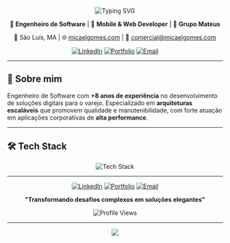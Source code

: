 <div align="center">
  <img src="https://readme-typing-svg.herokuapp.com/?lines=👋+Olá,+sou+Micael+Gomes!;Engenheiro+de+Software;Mobile+%26+Web+Developer;+8%2B+anos+de+experiência;Especialista+em+React+Native&font=Fira%20Code&center=true&width=380&height=50&duration=4000&pause=1000" alt="Typing SVG" />
</div>

<div align="center">
  
  🚀 **Engenheiro de Software** | 📱 **Mobile & Web Developer** | 🏢 **Grupo Mateus**
  
  📍 São Luís, MA | 🌐 [micaelgomes.com](https://micaelgomes.com) | 📧 [comercial@micaelgomes.com](mailto:comercial@micaelgomes.com)
  
  [![LinkedIn](https://img.shields.io/badge/LinkedIn-0077B5?style=for-the-badge&logo=linkedin&logoColor=white)](https://linkedin.com/in/micael-gomes-48b095133)
  [![Portfolio](https://img.shields.io/badge/Portfolio-FF5722?style=for-the-badge&logo=todoist&logoColor=white)](https://micaelgomes.com)
  [![Email](https://img.shields.io/badge/Email-D14836?style=for-the-badge&logo=gmail&logoColor=white)](mailto:comercial@micaelgomes.com)
  
</div>

---

## 🚀 Sobre mim

Engenheiro de Software com **+8 anos de experiência** no desenvolvimento de soluções digitais para o varejo. Especializado em **arquiteturas escaláveis** que promovem qualidade e manutenibilidade, com forte atuação em aplicações corporativas de **alta performance**.

---

## 🛠️ Tech Stack

<div align="center">
  <img src="https://skillicons.dev/icons?i=react,js,ts,redux,nextjs,nodejs,java,spring,aws,docker,postgres,mongodb" alt="Tech Stack" />
</div>

---

<div align="center">
  
  [![LinkedIn](https://img.shields.io/badge/LinkedIn-0077B5?style=for-the-badge&logo=linkedin&logoColor=white)](https://linkedin.com/in/micael-gomes-48b095133)
  [![Portfolio](https://img.shields.io/badge/Portfolio-FF5722?style=for-the-badge&logo=todoist&logoColor=white)](https://micaelgomes.com)
  [![Email](https://img.shields.io/badge/Email-D14836?style=for-the-badge&logo=gmail&logoColor=white)](mailto:comercial@micaelgomes.com)
  
  **"Transformando desafios complexos em soluções elegantes"**
  
  ![Profile Views](https://komarev.com/ghpvc/?username=micaelgomes&color=brightgreen&style=for-the-badge)
  
</div>

---

<div align="center">
  <img src="https://capsule-render.vercel.app/api?type=waving&color=gradient&height=100&section=footer"/>
</div>
